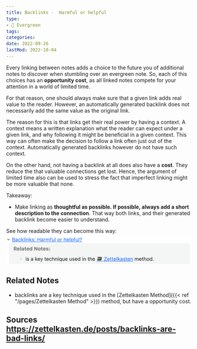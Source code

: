 ```yaml
---
title: Backlinks -  Harmful or helpful
type:
- 🌳 Evergreen
tags:
categories:
date: 2022-09-26
lastMod: 2022-10-04
---
```

Every linking between notes adds a choice to the future you of additional notes to discover when stumbling over an evergreen note. So, each of this choices has an **opportunity cost**, as all linked notes compete for your attention in a world of limited time.

For that reason, one should always make sure that a given link adds real value to the reader. However, an automatically generated backlink does not necessarily add the same value as the original link.

The reason for this is that links get their real power by having a context. A context means a written explanation what the reader can expect under a given link, and why following it might be beneficial in a given context. This way can often make the decision to follow a link often just out of the context. Automatically generated backlinks however do not have such context.

On the other hand, not having a backlink at all does also have a **cost**. They reduce the that valuable connections get lost. Hence, the argument of limited time also can be used to stress the fact that imperfect linking might be more valuable that none.

Takeaway:

  + Make linking as **thoughtful as possible. If possible, always add a short description to the connection**. That way both links, and their generated backlink become easier to understand.

See how readable they can become this way:
![](/assets/5d4fcc013bf4475fb1c7203c372df02500e9088210c3473d8ed3d4034eac677e4f184d78aae542d2b1ef4402922a524f.png)

## Related Notes

  + backlinks are a key technique used in the [Zettelkasten Method]({{< ref "/pages/Zettelkasten Method" >}}) method, but have a opportunity cost.

## Sources https://zettelkasten.de/posts/backlinks-are-bad-links/
